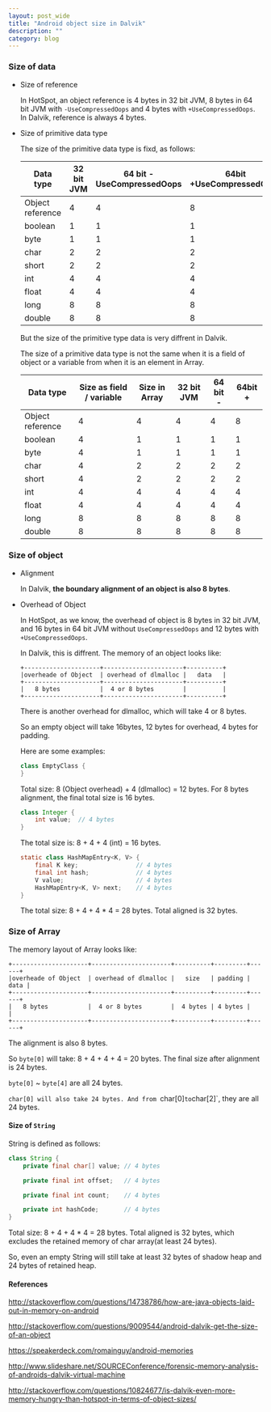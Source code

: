 ```yaml
---
layout: post_wide
title: "Android object size in Dalvik"
description: ""
category: blog
---
```


### Size of data

* Size of reference 

    In HotSpot, an object reference is 4 bytes in 32 bit JVM, 8 bytes in 64 bit JVM with `-UseCompressedOops` and 4 bytes with `+UseCompressedOops`. In Dalvik, reference is always 4 bytes.

* Size of primitive data type

    The size of the primitive data type is fixd, as follows:

    |Data type          | 32 bit JVM | 64 bit -UseCompressedOops | 64bit +UseCompressedOops |
    |---|---|---|---|
    |Object reference   | 4 | 4 | 8 |
    |boolean            | 1 | 1 | 1 |
    |byte               | 1 | 1 | 1 |
    |char               | 2 | 2 | 2 |
    |short              | 2 | 2 | 2 |
    |int                | 4 | 4 | 4 |
    |float              | 4 | 4 | 4 |
    |long               | 8 | 8 | 8 |
    |double             | 8 | 8 | 8 |

    But the size of the primitive type data is very diffrent in Dalvik. 

    The size of a primitive data type is not the same when it is a field of object or a variable from when it is an element in Array.

    |Data type          | Size as field / variable | Size in Array | 32 bit JVM | 64 bit - | 64bit + |
    |---|---|---|---|---|---|
    |Object reference   | 4 | 4 | 4 | 4 | 8 |
    |boolean            | 4 | 1 | 1 | 1 | 1 |
    |byte               | 4 | 1 | 1 | 1 | 1 |
    |char               | 4 | 2 | 2 | 2 | 2 |
    |short              | 4 | 2 | 2 | 2 | 2 |
    |int                | 4 | 4 | 4 | 4 | 4 |
    |float              | 4 | 4 | 4 | 4 | 4 |
    |long               | 8 | 8 | 8 | 8 | 8 |
    |double             | 8 | 8 | 8 | 8 | 8 |

### Size of object

*   Alignment

    In Dalvik, **the boundary alignment of an object is also 8 bytes**. 

*   Overhead of Object

    In HotSpot, as we know, the overhead of object is 8 bytes in 32 bit JVM, and 16 bytes in 64 bit JVM without `UseCompressedOops` and 12 bytes with `+UseCompressedOops`. 

    In Dalvik, this is diffrent. The memory of an object looks like:

    ```
    +---------------------+----------------------+----------+
    |overheade of Object  | overhead of dlmalloc |   data   |
    +---------------------+----------------------+----------+
    |   8 bytes           |  4 or 8 bytes        |          |
    +---------------------+----------------------+----------+
    ```

    There is another overhead for dlmalloc, which will take 4 or 8 bytes.

    So an empty object will take 16bytes, 12 bytes for overhead, 4 bytes for padding.

    Here are some examples:

    ```java
    class EmptyClass {
    }
    ```

    Total size: 8 (Object overhead) + 4 (dlmalloc)  = 12 bytes. For 8 bytes alignment, the final total size is 16 bytes.

    ```java
    class Integer {
        int value;  // 4 bytes
    }
    ```

    The total size is: 8 + 4 + 4 (int) = 16 bytes.

    ```java
    static class HashMapEntry<K, V> {
        final K key;                // 4 bytes
        final int hash;             // 4 bytes
        V value;                    // 4 bytes
        HashMapEntry<K, V> next;    // 4 bytes
    }
    ```

    The total size: 8 + 4 + 4 * 4 = 28 bytes. Total aligned is 32 bytes.

### Size of Array

The memory layout of Array looks like:

```
+---------------------+----------------------+----------+---------+------+
|overheade of Object  | overhead of dlmalloc |   size   | padding | data |
+---------------------+----------------------+----------+---------+------+
|   8 bytes           |  4 or 8 bytes        |  4 bytes | 4 bytes |      |
+---------------------+----------------------+----------+---------+------+
```

The alignment is also 8 bytes.

So `byte[0]` will take: 8 + 4 + 4 + 4 = 20 bytes. The final size after alignment is 24 bytes.

`byte[0]` ~ `byte[4]` are all 24 bytes.

`char[0] will also take 24 bytes. And from `char[0]` to `char[2]`, they are all 24 bytes.


#### Size of `String`

String is defined as follows:

```java
class String {
    private final char[] value; // 4 bytes

    private final int offset;   // 4 bytes

    private final int count;    // 4 bytes

    private int hashCode;       // 4 bytes
}
```

Total size: 8 + 4 + 4 * 4 = 28 bytes. Total aligned is 32 bytes, which excludes the retained memory of char array(at least 24 bytes).

So,  even an empty String will still take at least 32 bytes of shadow heap and 24 bytes of retained heap.

#### References

http://stackoverflow.com/questions/14738786/how-are-java-objects-laid-out-in-memory-on-android

http://stackoverflow.com/questions/9009544/android-dalvik-get-the-size-of-an-object

https://speakerdeck.com/romainguy/android-memories

http://www.slideshare.net/SOURCEConference/forensic-memory-analysis-of-androids-dalvik-virtual-machine

http://stackoverflow.com/questions/10824677/is-dalvik-even-more-memory-hungry-than-hotspot-in-terms-of-object-sizes/
